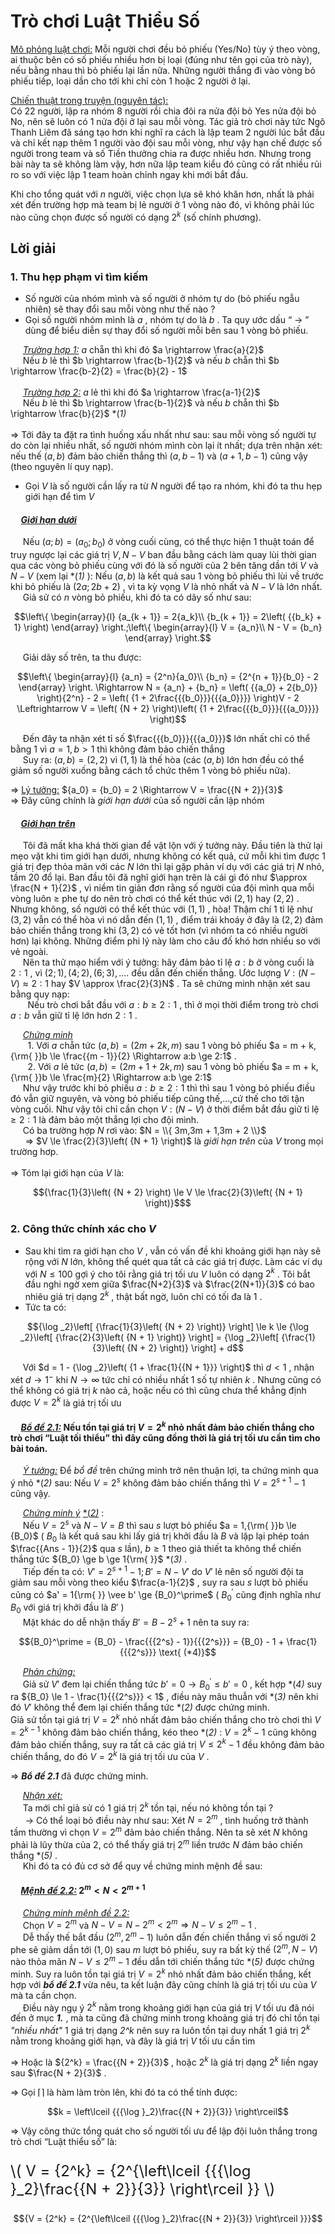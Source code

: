 # Trò chơi Luật Thiểu Số 
<ins>Mô phỏng luật chơi:</ins> Mỗi người chơi đều bỏ phiếu (Yes/No) tùy ý theo vòng, ai thuộc bên có số phiếu nhiều hơn bị loại (đúng như tên gọi của trò này), nếu bằng nhau thì bỏ phiếu lại lần nữa. Những người thắng đi vào vòng bỏ phiếu tiếp, loại dần cho tới khi chỉ còn 1 hoặc 2 người ở lại. <br>

<ins>Chiến thuật trong truyện (nguyên tác): </ins> <br>
Có 22 người, lập ra nhóm 8 người rồi chia đôi ra nửa đội bỏ Yes nửa đội bỏ No, nên sẽ luôn có 1 nửa đội ở lại sau mỗi vòng. Tác giả trò chơi này tức Ngô Thanh Liêm đã sáng tạo hơn khi nghĩ ra cách là lập team 2 người lúc bắt đầu và chỉ kết nạp thêm 1 người vào đội sau mỗi vòng, như vậy hạn chế được số người trong team và số Tiền thưởng chia ra được nhiều hơn. Nhưng trong bài này ta sẽ không làm vậy, hơn nữa lập team kiểu đó cũng có rất nhiều rủi ro so với việc lập 1 team hoàn chỉnh ngay khi mới bắt đầu. <br>

Khi cho tổng quát với $n$ người, việc chọn lựa sẽ khó khăn hơn, nhất là phải xét đến trường hợp mà team bị lẻ người ở 1 vòng nào đó, vì không phải lúc nào cũng chọn được số người có dạng $2^{k}$ (số chính phương).

## Lời giải 
### 1. Thu hẹp phạm vi tìm kiếm 
- Số người của nhóm mình và số người ở nhóm tự do (bỏ phiếu ngẫu nhiên) sẽ thay đổi sau mỗi vòng như thế nào ? <br>
- Gọi số người nhóm mình là $a$ , nhóm tự do là $b$ . Ta quy ước dấu “ $\rightarrow$ ” dùng để biểu diễn sự thay đổi số người mỗi bên sau 1 vòng bỏ phiếu.<br>

&nbsp;&nbsp;&nbsp;&nbsp;&nbsp;*<ins>Trường hợp 1:</ins>* $a$ chẵn thì khi đó $a \rightarrow \frac{a}{2}$ <br>
&nbsp;&nbsp;&nbsp;&nbsp;&nbsp;Nếu $b$ lẻ thì $b \rightarrow \frac{b-1}{2}$ và nếu $b$ chẵn thì $b \rightarrow \frac{b-2}{2} = \frac{b}{2} - 1$ <br><br>
&nbsp;&nbsp;&nbsp;&nbsp;&nbsp;*<ins>Trường hợp 2:</ins>* $a$ lẻ thì khi đó $a \rightarrow \frac{a-1}{2}$ <br>
&nbsp;&nbsp;&nbsp;&nbsp;&nbsp;Nếu $b$ lẻ thì $b \rightarrow \frac{b-1}{2}$ và nếu $b$ chẵn thì $b \rightarrow \frac{b}{2}$  *(*1)* <br><br>
$\Longrightarrow$ Tới đây ta đặt ra tình huống xấu nhất như sau: sau mỗi vòng số người tự do còn lại nhiều nhất, số người nhóm mình còn lại ít nhất; dựa trên nhận xét: nếu thế $(a,b)$ đảm bảo chiến thắng thì $(a,b-1)$ và $(a+1,b-1)$ cũng vậy (theo nguyên lí quy nạp). <br>

- Gọi $V$ là số người cần lấy ra từ $N$ người để tạo ra nhóm, khi đó ta thu hẹp giới hạn để tìm $V$ <br>
#### &nbsp;&nbsp;&nbsp;&nbsp;&nbsp;<ins>*Giới hạn dưới*</ins> <br>
&nbsp;&nbsp;&nbsp;&nbsp;&nbsp;Nếu $(a;b)=(a_{0};b_{0})$ ở vòng cuối cùng, có thể thực hiện 1 thuật toán để truy ngược lại các giá trị $V,N-V$ ban đầu bằng cách làm quay lùi thời gian qua các vòng bỏ phiếu cùng với đó là số người của 2 bên tăng dần tới $V$ và $N-V$ (xem lại *(*1)* ): Nếu $(a,b)$ là kết quả sau 1 vòng bỏ phiếu thì lùi về trước khi bỏ phiếu là $(2a;2b+2)$ , vì ta kỳ vọng $V$ là nhỏ nhất và $N-V$ là lớn nhất. <br>
&nbsp;&nbsp;&nbsp;&nbsp;&nbsp;Giả sử có $n$ vòng bỏ phiếu, khi đó ta có dãy số như sau: 
```math
\left\{ \begin{array}{l}
{a_{k + 1}} = 2{a_k}\\
{b_{k + 1}} = 2\left( {{b_k} + 1} \right)
\end{array} \right.;\left\{ \begin{array}{l}
V = {a_n}\\
N - V = {b_n}
\end{array} \right.
```
&nbsp;&nbsp;&nbsp;&nbsp;&nbsp;Giải dãy số trên, ta thu được: 
```math
\left\{ \begin{array}{l}
{a_n} = {2^n}{a_0}\\
{b_n} = {2^{n + 1}}{b_0} - 2
\end{array} \right. \Rightarrow N = {a_n} + {b_n} = \left( {{a_0} + 2{b_0}} \right){2^n} - 2 = \left( {1 + 2\frac{{{b_0}}}{{{a_0}}}} \right)V - 2 \Leftrightarrow V = \left( {N + 2} \right)\left( {1 + 2\frac{{{b_0}}}{{{a_0}}}} \right)
```
&nbsp;&nbsp;&nbsp;&nbsp;&nbsp;Đến đây ta nhận xét tỉ số $\frac{{{b_0}}}{{{a_0}}}$ lớn nhất chỉ có thể bằng 1 vì $a = 1,b > 1$ thì không đảm bảo chiến thắng <br>
&nbsp;&nbsp;&nbsp;&nbsp;&nbsp;Suy ra: $(a,b)=(2,2)$ vì $(1,1)$ là thế hòa (các $(a,b)$ lớn hơn đều có thể giảm số người xuống bằng cách tổ chức thêm 1 vòng bỏ phiếu nữa). <br>

$\Longrightarrow$ <ins>Lý tưởng:</ins>  ${a_0} = {b_0} = 2 \Rightarrow V = \frac{{N + 2}}{3}$ <br>
$\Longrightarrow$ Đây cũng chính là *giới hạn dưới* của số người cần lập nhóm <br>
#### &nbsp;&nbsp;&nbsp;&nbsp;&nbsp;<ins>*Giới hạn trên*</ins> <br>
&nbsp;&nbsp;&nbsp;&nbsp;&nbsp;Tôi đã mất kha khá thời gian để vật lộn với ý tưởng này. Đầu tiên là thử lại mẹo vặt khi tìm giới hạn dưới, nhưng không có kết quả, cứ mỗi khi tìm được 1 giá trị đẹp thỏa mãn với các $N$ lớn thì lại gặp phản ví dụ với các giá trị $N$ nhỏ, tầm 20 đổ lại. Ban đầu tôi đã nghĩ giới hạn trên là cái gì đó như $\approx \frac{N + 1}{2}$ , vì niềm tin giản đơn rằng số người của đội mình qua mỗi vòng luôn $≥$ phe tự do nên trò chơi có thể kết thúc với $(2,1)$ hay $(2,2)$ . Nhưng không, số người có thể kết thúc với $(1,1)$ , hòa! Thậm chí 1 tỉ lệ như $(3,2)$ vẫn có thể hòa vì nó dẫn đến $(1,1)$ , điểm trái khoáy ở đây là $(2,2)$ đảm bảo chiến thắng trong khi  $(3,2)$ có vẻ tốt hơn (vì nhóm ta có nhiều người hơn) lại không. Những điểm phi lý này làm cho câu đố khó hơn nhiều so với vẻ ngoài. <br>
&nbsp;&nbsp;&nbsp;&nbsp;&nbsp;Nên ta thử mạo hiểm với ý tưởng: hãy đảm bảo tỉ lệ $a:b$ ở vòng cuối là $2:1$ , vì $\left( {2;1} \right),\left( {4;2} \right),\left( {6;3} \right),....$ đều dẫn đến chiến thắng. Ước lượng $V:\left( {N - V} \right) \approx 2:1$ hay $V \approx \frac{2}{3}N$ . Ta sẽ chứng minh nhận xét sau bằng quy nạp: <br>
&nbsp;&nbsp;&nbsp;&nbsp;&nbsp;&nbsp;&nbsp;Nếu trò chơi bắt đầu với $a:b \ge 2:1$ , thì ở mọi thời điểm trong trò chơi $a:b$ vẫn giữ tỉ lệ lớn hơn $2:1$ . <br>

&nbsp;&nbsp;&nbsp;&nbsp;&nbsp;*<ins>Chứng minh </ins>* <br>
&nbsp;&nbsp;&nbsp;&nbsp;&nbsp;&nbsp;&nbsp;1. Với $a$ chẵn tức $\left( {a,b} \right) = \left( {2m + 2k,m} \right)$ sau 1 vòng bỏ phiếu $a = m + k,{\rm{ }}b \le \frac{{m - 1}}{2} \Rightarrow a:b \ge 2:1$ . <br>
&nbsp;&nbsp;&nbsp;&nbsp;&nbsp;&nbsp;&nbsp;2. Với $a$ lẻ tức $\left( {a,b} \right) = \left( {2m + 1 + 2k,m} \right)$ sau 1 vòng bỏ phiếu $a = m + k,{\rm{ }}b \le \frac{m}{2} \Rightarrow a:b \ge 2:1$ <br>
&nbsp;&nbsp;&nbsp;&nbsp;&nbsp;Như vậy trước khi bỏ phiếu $a:b \ge 2:1$ thì thì sau 1 vòng bỏ phiếu điều đó vẫn giữ nguyên, và vòng bỏ phiếu tiếp cũng thế,...,cứ thế cho tới tận vòng cuối. Như vậy tôi chỉ cần chọn $V:\left( {N - V} \right)$ ở thời điểm bắt đầu giữ tỉ lệ $\ge 2:1$ là đảm bảo một thắng lợi cho đội mình. <br>
&nbsp;&nbsp;&nbsp;&nbsp;&nbsp;Có ba trường hợp $N$ rơi vào: $N = \\{ 3m,3m + 1,3m + 2 \\}$ <br>
&nbsp;&nbsp;&nbsp;&nbsp;&nbsp; $\Longrightarrow$ $V \le \frac{2}{3}\left( {N + 1} \right)$ là *giới hạn trên* của $V$ trong mọi trường hơp. <br> <br>
$\Longrightarrow$ Tóm lại giới hạn của $V$ là: 
```math
{\frac{1}{3}\left( {N + 2} \right) \le V \le \frac{2}{3}\left( {N + 1} \right)}$
```
### 2. Công thức chính xác cho $V$ <br>
- Sau khi tìm ra giới hạn cho $V$ , vẫn có vấn đề khi khoảng giới hạn này sẽ rộng với $N$ lớn, không thể quét qua tất cả các giá trị được. Làm các ví dụ với $N \le 100$ gợi ý cho tôi rằng giá trị tối ưu $V$ luôn có dạng $2^{k}$ . Tôi bắt đầu nghi ngờ xem giữa $\frac{N+2}{3}$ và $\frac{2(N+1)}{3}$ có bao nhiêu giá trị dạng $2^{k}$ , thật bất ngờ, luôn chỉ có tối đa là $1$ . <br>
- Tức ta có:
```math
{\log _2}\left[ {\frac{1}{3}\left( {N + 2} \right)} \right] \le k \le {\log _2}\left[ {\frac{2}{3}\left( {N + 1} \right)} \right] = {\log _2}\left[ {\frac{1}{3}\left( {N + 2} \right)} \right] + d
```
&nbsp;&nbsp;&nbsp;&nbsp;&nbsp;Với $d = 1 - {\log _2}\left( {1 + \frac{1}{{N + 1}}} \right)$ thì $d<1$ , nhận xét $d \to {1^ - }$ khi $N \to \infty$ tức chỉ có nhiều nhất 1 số tự nhiên $k$ . Nhưng cũng có thể không có giá trị $k$ nào cả, hoặc nếu có thì cũng chưa thể khẳng định được $V=2^{k}$ là giá trị tối ưu <br>

#### &nbsp;&nbsp;&nbsp;&nbsp;&nbsp;*<ins>Bổ đề 2.1:</ins>* Nếu tồn tại giá trị $V=2^{k}$ nhỏ nhất đảm bảo chiến thắng cho trò chơi “Luật tối thiểu” thì đây cũng đồng thời là giá trị tối ưu cần tìm cho bài toán. <br>
&nbsp;&nbsp;&nbsp;&nbsp;&nbsp;*<ins>Ý tưởng:</ins>* Để *bổ đề* trên chứng minh trở nên thuận lợi, ta chứng minh qua ý nhỏ *(*2)* sau: Nếu $V=2^{s}$ không đảm bảo chiến thắng thì $V=2^{s+1}-1$ cũng vậy. <br>

&nbsp;&nbsp;&nbsp;&nbsp;&nbsp;*<ins>Chứng minh ý* <ins>*(*2)</ins>* </ins>: <br>
&nbsp;&nbsp;&nbsp;&nbsp;&nbsp;Nếu $V=2^{s}$ và $N-V=B$ thì sau $s$ lượt bỏ phiếu $a = 1,{\rm{ }}b \le {B_0}$ ( $B_0$ là kết quả sau khi lấy giá trị khởi đầu là $B$ và lặp lại phép toán $\frac{{Ans - 1}}{2}$ qua $s$ lần), $b \ge 1$ theo giả thiết ta không thể chiến thắng tức ${B_0} \ge b \ge 1{\rm{ }}$ *(*3)* . <br>
&nbsp;&nbsp;&nbsp;&nbsp;&nbsp;Tiếp đến ta có: $V' = {2^{s + 1}} - 1;B' = N - V'$ do $V'$ lẻ nên số người đội ta giảm sau mỗi vòng theo kiểu $\frac{a-1}{2}$ , suy ra sau $s$ lượt bỏ phiếu cũng có $a' = 1{\rm{ }} \vee b' \ge {B_0}^\prime$ ( ${B_0}^\prime$ cũng định nghĩa như $B_0$  với giá trị khởi đầu là $B'$ )  <br>
&nbsp;&nbsp;&nbsp;&nbsp;&nbsp;Mặt khác do dễ nhận thấy $B' = B - {2^s} + 1$ nên ta suy ra: <br>
```math
{B_0}^\prime  = {B_0} - \frac{{{2^s} - 1}}{{{2^s}}} = {B_0} - 1 + \frac{1}{{{2^s}}}  \text{        (*4)}
```
&nbsp;&nbsp;&nbsp;&nbsp;&nbsp;*<ins>Phản chứng:</ins>* <br>
&nbsp;&nbsp;&nbsp;&nbsp;&nbsp;Giả sử $V'$ đem lại chiến thắng tức $b' = 0 \to {B_0}^\prime  \le b' = 0$ , kết hợp *(*4)* suy ra ${B_0} \le 1 - \frac{1}{{{2^s}}} < 1$ , điều này mâu thuẫn với *(*3)* nên khi đó $V'$ không thể đem lại chiến thắng tức *(*2)* được chứng minh. <br> 
Giả sử tồn tại giá trị $V=2^{k}$ nhỏ nhất đảm bảo chiến thắng cho trò chơi thì $V=2^{k-1}$ không đảm bảo chiến thắng, kéo theo *(*2)* : $V=2^{k}-1$ cũng không đảm bảo chiến thắng, suy ra tất cả các giá trị $V \le 2^{k}-1$ đều không đảm bảo chiến thắng, do đó $V=2^{k}$ là giá trị tối ưu của $V$ . <br>

$\Longrightarrow$ ***Bổ đề 2.1*** đã được chứng minh. <br>

&nbsp;&nbsp;&nbsp;&nbsp;&nbsp;*<ins>Nhận xét:</ins>* <br>
&nbsp;&nbsp;&nbsp;&nbsp;&nbsp;Ta mới chỉ giả sử có 1 giá trị $2^{k}$ tồn tại, nếu nó không tồn tại ? <br>
&nbsp;&nbsp;&nbsp;&nbsp;&nbsp; $\rightarrow$ Có thể loại bỏ điều này như sau: Xét $N=2^{m}$ , tình huống trở thành tầm thường vì chọn $V=2^{m}$ đảm bảo chiến thắng. Nên ta sẽ xét $N$ không phải là lũy thừa của 2, có thể thấy giá trị $2^m$ liền trước $N$ đảm bảo chiến thắng *(*5)* . <br>
&nbsp;&nbsp;&nbsp;&nbsp;&nbsp;Khi đó ta có đủ cơ sở để quy về chứng minh mệnh đề sau:
#### &nbsp;&nbsp;&nbsp;&nbsp;&nbsp;*<ins>Mệnh đề 2.2:</ins>* ${2^m} < N < {2^{m + 1}}$
&nbsp;&nbsp;&nbsp;&nbsp;&nbsp;*<ins>Chứng minh mệnh đề 2.2:</ins>* <br>
&nbsp;&nbsp;&nbsp;&nbsp;&nbsp;Chọn $V = {2^m}$ và $N - V = N - {2^m} < {2^m} \Rightarrow N - V \le {2^m} - 1$ . <br>
&nbsp;&nbsp;&nbsp;&nbsp;&nbsp;Dễ thấy thế bắt đầu $\left( {{2^m}{{,2}^m} - 1} \right)$ luôn dẫn đến chiến thắng vì số người 2 phe sẽ giảm dần tới $(1,0)$ sau $m$ lượt bỏ phiếu, suy ra  bất kỳ thế $\left( {{2^m},N - V} \right)$ nào thỏa mãn $N - V \le {2^m} - 1$ đều dẫn tới chiến thắng tức *(*5)* được chứng minh. Suy ra luôn tồn tại giá trị $V = {2^k}$ nhỏ nhất đảm bảo chiến thắng, kết hợp với ***bổ đề 2.1*** vừa nêu, ta kết luận đây cũng chính là giá trị tối ưu của $V$ mà ta cần chọn. <br>
&nbsp;&nbsp;&nbsp;&nbsp;&nbsp;Điều này ngụ ý $2^k$ nằm trong khoảng giới hạn của giá trị $V$ tối ưu đã nói đến ở mục ***1.*** , mà ta cũng đã chứng minh trong khoảng giá trị đó chỉ tồn tại *"nhiều nhất"* 1 giá trị dạng *2^k* nên suy ra luôn tồn tại duy nhất 1 giá trị $2^k$ nằm trong khoảng giới hạn, và đây là giá trị $V$ tối ưu cần tìm  <br>

$\Longrightarrow$ Hoặc là ${2^k} = \frac{{N + 2}}{3}$ , hoặc ${2^k}$ là giá trị dạng ${2^k}$ liền ngay sau $\frac{N + 2}{3}$ . <br>

$\Longrightarrow$ Gọi $\lceil \rceil$ là hàm làm tròn lên, khi đó ta có thể tính được:  
```math
k = \left\lceil {{{\log }_2}\frac{{N + 2}}{3}} \right\rceil
```

$\Longrightarrow$ Vậy công thức tổng quát cho số người tối ưu để lập đội luôn thắng trong trò chơi  “Luật thiểu số” là: <br>

<p style="font-size: 24px">
  \( V = {2^k} = {2^{\left\lceil {{{\log }_2}\frac{{N + 2}}{3}} \right\rceil }} \)
</p>

```math
{V = {2^k} = {2^{\left\lceil {{{\log }_2}\frac{{N + 2}}{3}} \right\rceil }}}
```













